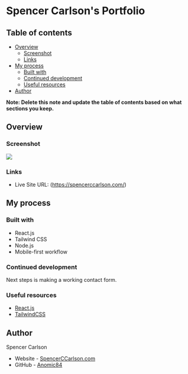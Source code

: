 # Spencer Carlson's Portfolio

## Table of contents

- [Overview](#overview)
  - [Screenshot](#screenshot)
  - [Links](#links)
- [My process](#my-process)
  - [Built with](#built-with)
  - [Continued development](#continued-development)
  - [Useful resources](#useful-resources)
- [Author](#author)

**Note: Delete this note and update the table of contents based on what sections you keep.**

## Overview

### Screenshot

![](https://i.imgur.com/XaYToth.png)


### Links

- Live Site URL: (https://spencerccarlson.com/)
## My process

### Built with

- React.js
- Tailwind CSS
- Node.js
- Mobile-first workflow


### Continued development

Next steps is making a working contact form. 

### Useful resources

- [React.js](https://react.dev/learn) 
- [TailwindCSS](https://tailwindcss.com/docs/installation)



## Author
  Spencer Carlson
- Website - [SpencerCCarlson.com](https://spencerccarlson.com/)
- GitHub - [Anomic84](https://github.com/anomic84)
